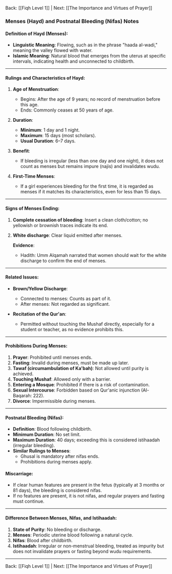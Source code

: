 Back: [[Fiqh Level 1]] | Next: [[The Importance and Virtues of Prayer]]

### Menses (Hayd) and Postnatal Bleeding (Nifas) Notes

#### Definition of Hayd (Menses):
- **Linguistic Meaning**: Flowing, such as in the phrase "haada al-wadi," meaning the valley flowed with water.
- **Islamic Meaning**: Natural blood that emerges from the uterus at specific intervals, indicating health and unconnected to childbirth.

---

#### Rulings and Characteristics of Hayd:
1. **Age of Menstruation**:
   - Begins: After the age of 9 years; no record of menstruation before this age.
   - Ends: Commonly ceases at 50 years of age.

2. **Duration**:
   - **Minimum**: 1 day and 1 night.
   - **Maximum**: 15 days (most scholars).
   - **Usual Duration**: 6–7 days.

3. **Benefit**:
   - If bleeding is irregular (less than one day and one night), it does not count as menses but remains impure (najis) and invalidates wudu.

4. **First-Time Menses**:
   - If a girl experiences bleeding for the first time, it is regarded as menses if it matches its characteristics, even for less than 15 days.

---

#### Signs of Menses Ending:
1. **Complete cessation of bleeding**: Insert a clean cloth/cotton; no yellowish or brownish traces indicate its end.
2. **White discharge**: Clear liquid emitted after menses.

   **Evidence**:
   - Hadith: Umm Alqamah narrated that women should wait for the white discharge to confirm the end of menses.

---

#### Related Issues:
- **Brown/Yellow Discharge**:
  - Connected to menses: Counts as part of it.
  - After menses: Not regarded as significant.

- **Recitation of the Qur'an**:
  - Permitted without touching the Mushaf directly, especially for a student or teacher, as no evidence prohibits this.

---

#### Prohibitions During Menses:
1. **Prayer**: Prohibited until menses ends.
2. **Fasting**: Invalid during menses, must be made up later.
3. **Tawaf (circumambulation of Ka'bah)**: Not allowed until purity is achieved.
4. **Touching Mushaf**: Allowed only with a barrier.
5. **Entering a Mosque**: Prohibited if there is a risk of contamination.
6. **Sexual Intercourse**: Forbidden based on Qur'anic injunction (Al-Baqarah: 222).
7. **Divorce**: Impermissible during menses.

---

#### Postnatal Bleeding (Nifas):
- **Definition**: Blood following childbirth.
- **Minimum Duration**: No set limit.
- **Maximum Duration**: 40 days; exceeding this is considered istihaadah (irregular bleeding).
- **Similar Rulings to Menses**:
  - Ghusal is mandatory after nifas ends.
  - Prohibitions during menses apply.

#### Miscarriage:
- If clear human features are present in the fetus (typically at 3 months or 81 days), the bleeding is considered nifas.
- If no features are present, it is not nifas, and regular prayers and fasting must continue.

---

#### Difference Between Menses, Nifas, and Istihaadah:
1. **State of Purity**: No bleeding or discharge.
2. **Menses**: Periodic uterine blood following a natural cycle.
3. **Nifas**: Blood after childbirth.
4. **Istihaadah**: Irregular or non-menstrual bleeding, treated as impurity but does not invalidate prayers or fasting beyond wudu requirements.


---
Back: [[Fiqh Level 1]] | Next: [[The Importance and Virtues of Prayer]]